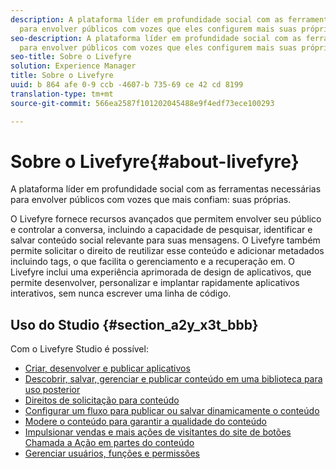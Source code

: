 ```yaml
---
description: A plataforma líder em profundidade social com as ferramentas necessárias
  para envolver públicos com vozes que eles configurem mais suas próprias.
seo-description: A plataforma líder em profundidade social com as ferramentas necessárias
  para envolver públicos com vozes que eles configurem mais suas próprias.
seo-title: Sobre o Livefyre
solution: Experience Manager
title: Sobre o Livefyre
uuid: b 864 afe 0-9 ccb -4607-b 735-69 ce 42 cd 8199
translation-type: tm+mt
source-git-commit: 566ea2587f101202045488e9f4edf73ece100293

---
```



# Sobre o Livefyre{#about-livefyre}

A plataforma líder em profundidade social com as ferramentas necessárias para envolver públicos com vozes que mais confiam: suas próprias.

O Livefyre fornece recursos avançados que permitem envolver seu público e controlar a conversa, incluindo a capacidade de pesquisar, identificar e salvar conteúdo social relevante para suas mensagens. O Livefyre também permite solicitar o direito de reutilizar esse conteúdo e adicionar metadados incluindo tags, o que facilita o gerenciamento e a recuperação em. O Livefyre inclui uma experiência aprimorada de design de aplicativos, que permite desenvolver, personalizar e implantar rapidamente aplicativos interativos, sem nunca escrever uma linha de código.

## Uso do Studio {#section_a2y_x3t_bbb}

Com o Livefyre Studio é possível:

* [Criar, desenvolver e publicar aplicativos](c-about-apps/c-about-apps.md#c_about_apps)
* [Descobrir, salvar, gerenciar e publicar conteúdo em uma biblioteca para uso posterior](c-library/c-assets/c-assets.md)
* [Direitos de solicitação para conteúdo](c-how-requesting-rights-works/t-send-a-rights-request-to-own-a-digital-asset.md#t_send_a_rights_request_to_own_a_digital_asset)
* [Configurar um fluxo para publicar ou salvar dinamicamente o conteúdo](c-streams/t-create-a-new-stream.md#t_create_a_new_stream)
* [Modere o conteúdo para garantir a qualidade do conteúdo](c-features-livefyre/c-about-moderation/c-setting-up-moderation.md#c_setting_up_moderation)
* [Impulsionar vendas e mais ações de visitantes do site de botões Chamada a Ação em partes do conteúdo](c-features-livefyre/c-ugc-commerce.md#c_ugc_commerce)
* [Gerenciar usuários, funções e permissões](c-about-apps/c-about-apps.md#c_about_apps)

